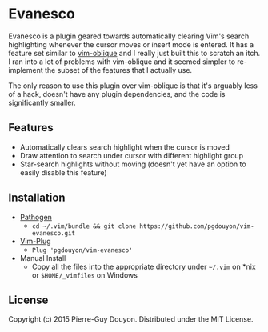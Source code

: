 Evanesco
========

Evanesco is a plugin geared towards automatically clearing Vim's search
highlighting whenever the cursor moves or insert mode is entered.  It has a
feature set similar to [vim-oblique][] and I really just built this to scratch
an itch.  I ran into a lot of problems with vim-oblique and it seemed simpler to
re-implement the subset of the features that I actually use.

The only reason to use this plugin over vim-oblique is that it's arguably less
of a hack, doesn't have any plugin dependencies, and the code is significantly
smaller.


Features
--------

- Automatically clears search highlight when the cursor is moved
- Draw attention to search under cursor with different highlight group
- Star-search highlights without moving (doesn't yet have an option to easily
  disable this feature)


Installation
------------

* [Pathogen][]
    * `cd ~/.vim/bundle && git clone https://github.com/pgdouyon/vim-evanesco.git`
* [Vim-Plug][]
    * `Plug 'pgdouyon/vim-evanesco'`
* Manual Install
    * Copy all the files into the appropriate directory under `~/.vim` on \*nix or
      `$HOME/_vimfiles` on Windows

License
-------

Copyright (c) 2015 Pierre-Guy Douyon.  Distributed under the MIT License.


[vim-oblique]: https://github.com/junegunn/vim-oblique
[Pathogen]: https://github.com/tpope/vim-pathogen
[Vim-Plug]: https://github.com/junegunn/vim-plug
